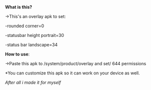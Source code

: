 **What is this?**

->This's an overlay apk to set:

-rounded corner=0

-statusbar height portrait=30

-status bar landscape=34

**How to use**: 

->Paste this apk to /system/product/overlay and set/ 644 permissions

*You can customize this apk so it can work on your device as well.

*After all i made it for myself*

